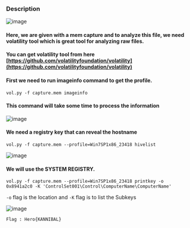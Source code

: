 ### Description

![image](https://user-images.githubusercontent.com/65862031/116296864-5366d000-a7b8-11eb-8366-fec8ddc36914.png)

#### Here, we are given with a mem capture and to analyze this file, we need volatility tool which is great tool for analyzing raw files.
#### You can get volatility tool from here [https://github.com/volatilityfoundation/volatility](https://github.com/volatilityfoundation/volatility)

#### First we need to run imageinfo command to get the profile.

`vol.py -f capture.mem imageinfo`
#### This command will take some time to process the information

![image](https://user-images.githubusercontent.com/65862031/116297589-0b947880-a7b9-11eb-81ed-a04841e0bfc0.png)

#### We need a registry key that can reveal the hostname
`vol.py -f capture.mem --profile=Win7SP1x86_23418 hivelist`

![image](https://user-images.githubusercontent.com/65862031/116297834-53b39b00-a7b9-11eb-9795-80d219513fd3.png)

#### We will use the SYSTEM REGISTRY.

`vol.py -f capture.mem --profile=Win7SP1x86_23418 printkey -o 0x8941a2c0 -K 'ControlSet001\Control\ComputerName\ComputerName'`

`-o` flag is the location and `-K` flag is to list the Subkeys

![image](https://user-images.githubusercontent.com/65862031/116298240-d3da0080-a7b9-11eb-9e46-7afedc11246b.png)

`Flag : Hero{KANNIBAL}`
